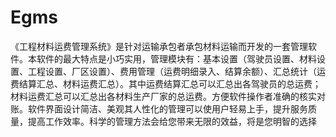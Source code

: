 # Egms
 《工程材料运费管理系统》是针对运输承包者承包材料运输而开发的一套管理软件。本软件的最大特点是小巧实用，管理模块有：基本设置（驾驶员设置、材料设置、工程设置、厂区设置）、费用管理（运费明细录入、结算余额）、汇总统计（运费结算汇总、材料运费汇总）。其中运费结算汇总可以汇总出各驾驶员的总运费；材料运费汇总可以汇总出各材料生产厂家的总运费。方便软件操作者准确的核实对账。软件界面设计简洁、美观其人性化的管理可以使用户轻易上手，提升服务质量，提高工作效率。科学的管理方法会给您带来无限的效益，将是您明智的选择
